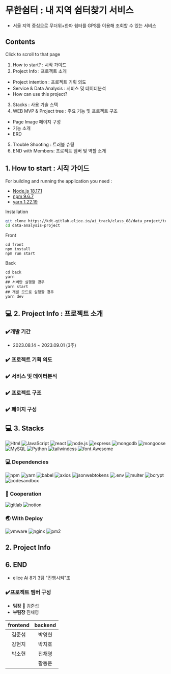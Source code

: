 # 무한쉼터 : 내 지역 쉼터찾기 서비스
- 서울 지역 중심으로 무더위+한파 쉼터를 GPS를 이용해 조회할 수 있는 서비스
## Contents
Click to scroll to that page
1. How to start? : 시작 가이드
2. Project Info : 프로젝트 소개
- ​Project intention : 프로젝트 기획 의도
- Service & Data Analysis : 서비스 및 데이터분석
- How can use this project? 
3. Stacks : 사용 기술 스택
4. WEB MVP & Project tree : 주요 기능 및 프로젝트 구조
- Page Image 페이지 구성
- 기능 소개
- ERD
5. Trouble Shooting : 트러블 슈팅
6. END with Members: 프로젝트 멤버 및 역할 소개

## 1. How to start : 시작 가이드
For building and running the application you need :
- [Node.js 18.17.1](https://nodejs.org/en)
- [npm 9.6.7](https://www.npmjs.com/) 
- [yarn 1.22.19](https://yarnpkg.com/)

Installation
```bash
git clone https://kdt-gitlab.elice.io/ai_track/class_08/data_project/team03/data-analysis-project.git
cd data-analysis-project
```
Front
```
cd front
npm install
npm run start
```
Back
```
cd back
yarn
## 서버만 실행할 경우
yarn start
## 개발 모드로 실행할 경우
yarn dev
```
## 💻 2. Project Info : 프로젝트 소개
### ✔️개발 기간
- 2023.08.14 ~ 2023.09.01 (3주)
### ✔️ 프로젝트 기획 의도
### ✔️ 서비스 및 데이터분석
### ✔️ 프로젝트 구조
### ✔️ 페이지 구성
## 💻 3. Stacks

<img alt="Html" src ="https://img.shields.io/badge/HTML5-E34F26.svg?&style=for-the-badge&logo=HTML5&logoColor=white"/> 
<img alt="JavaScript" src ="https://img.shields.io/badge/JavaScript-F7DF1E.svg?&style=for-the-badge&logo=JavaScript&logoColor=black"/>
<img alt="react" src ="https://img.shields.io/badge/react-61DAFB.svg?&style=for-the-badge&logo=react&logoColor=white"/>
<img alt="node.js" src ="https://img.shields.io/badge/node.js-339933.svg?&style=for-the-badge&logo=node.js&logoColor=white"/>
<img alt="express" src ="https://img.shields.io/badge/express-000000.svg?&style=for-the-badge&logo=express&logoColor=white"/>
<img alt="mongodb" src ="https://img.shields.io/badge/mongodb-47A248.svg?&style=for-the-badge&logo=mongodb&logoColor=white"/>
<img alt="mongoose" src ="https://img.shields.io/badge/Mongoose-880000.svg?&style=for-the-badge&logo=Mongoose&logoColor=White"/>
<img alt="MySQL" src ="https://img.shields.io/badge/mysql-4479A1.svg?&style=for-the-badge&logo=mysql&logoColor=white"/>
 <img alt="Python" src ="https://img.shields.io/badge/Python-3776AB.svg?&style=for-the-badge&logo=Python&logoColor=white"/>
<img alt="tailwindcss" src ="https://img.shields.io/badge/tailwindcss-06B6D4.svg?&style=for-the-badge&logo=tailwindcss&logoColor=white"/>
<img alt="font Awesome" src ="https://img.shields.io/badge/font Awesome-528DD7.svg?&style=for-the-badge&logo=fontawesome&logoColor=white"/>




### 💻 Dependencies
<img alt="npm" src ="https://img.shields.io/badge/npm-CB3837.svg?&style=for-the-badge&logo=npm&logoColor=white"/>
<img alt="yarn" src ="https://img.shields.io/badge/yarn-2C8EBB.svg?&style=for-the-badge&logo=yarn&logoColor=white"/>
<img alt="babel" src ="https://img.shields.io/badge/babel-F9DC3E.svg?&style=for-the-badge&logo=babel&logoColor=white"/>
<img alt="axios" src ="https://img.shields.io/badge/axios-5A29E4.svg?&style=for-the-badge&logo=axios&logoColor=white"/>
<img alt="jsonwebtokens" src ="https://img.shields.io/badge/jsonwebtokens-000000.svg?&style=for-the-badge&logo=jsonwebtokens&logoColor=white"/>
<img alt=".env" src ="https://img.shields.io/badge/.ENV-ECD53F.svg?&style=for-the-badge&logo=dotenv&logoColor=white"/>
<img alt="multer" src ="https://img.shields.io/badge/multer-000000.svg?&style=for-the-badge&logo=multer&logoColor=White"/>
<img alt="bcrypt" src ="https://img.shields.io/badge/bcrypt-665AD8.svg?&style=for-the-badge&logo=bcrypt&logoColor=white"/>
<img alt="codesandbox" src ="https://img.shields.io/badge/codesandbox-151515.svg?&style=for-the-badge&logo=codesandbox&logoColor=white"/>

### 🔗 Cooperation

<img alt="gitlab" src ="https://img.shields.io/badge/gitlab-FC6D26.svg?&style=for-the-badge&logo=gitlab&logoColor=white"/>
<img alt="notion" src ="https://img.shields.io/badge/notion-000000.svg?&style=for-the-badge&logo=notion&logoColor=white"/>

### 🌏 With Deploy
<img alt="vmware" src ="https://img.shields.io/badge/vmware-607078.svg?&style=for-the-badge&logo=vmware&logoColor=white"/>
<img alt="nginx" src ="https://img.shields.io/badge/nginx-009639.svg?&style=for-the-badge&logo=nginx&logoColor=white"/>
<img alt="pm2" src ="https://img.shields.io/badge/pm2-2B037A.svg?&style=for-the-badge&logo=pm2&logoColor=white"/>

## 2. Project Info
##
## 6. END
- elice Ai 8기 3팀 "진행시켜"조
### ✔️프로젝트 멤버 구성
- **팀장** 👑 김준섭 
- **부팀장** 진채영

|frontend|backend|
|:---:|:---:|
|김준섭|박영현|
|강현지|박지호|
|박소현|진채영|
||황동운|


### 
